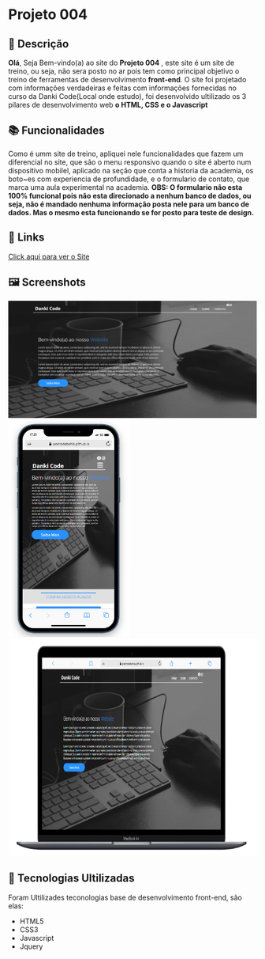 # Projeto 004

## :memo: Descrição
**Olá**, Seja Bem-vindo(a) ao site do **Projeto 004** ,
este site é um site de treino, ou seja, não sera posto no ar pois tem como
principal objetivo o treino de ferramentas de desenvolvimento **front-end**.
O site foi projetado com informações verdadeiras e feitas com informações fornecidas no
curso da Danki Code(Local onde estudo), foi desenvolvido ultilizado os 3 pilares de desenvolvimento
web **o HTML, CSS e o Javascript**

## :books: Funcionalidades
Como é umm site de treino, apliquei nele funcionalidades que fazem um diferencial no site, que são
o menu responsivo quando o site é aberto num dispositivo mobilel, aplicado na seção que conta a historia da academia, os boto~es com experiencia de profundidade, e 
o formulario de contato, que marca uma aula experimental na academia.
**OBS: O formulario nâo esta 100% funcional pois não esta direcionado a nenhum banco de dados, ou seja, não é mandado nenhuma informação posta nele para um banco de dados. 
Mas o mesmo esta funcionando se for posto para teste de design.**

## :link: Links
[Click aqui para ver o Site](https://pedrodabahia.github.io/Projeto_004/)

## :framed_picture: Screenshots

<p float="left">
  <img src="./screen/desktop.png">
  <img  height="440" src="./screen/mobile.png">
  <img height="440" width="755" src="./screen/notebook.png">
</p>


## :wrench: Tecnologias Ultilizadas
Foram Ultilizades teconologias base de desenvolvimento front-end, são elas:
+ HTML5
+ CSS3
+ Javascript
+ Jquery
